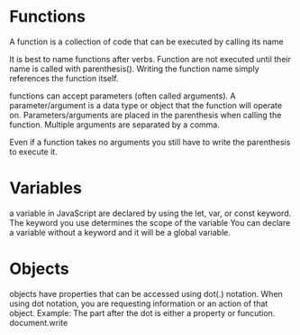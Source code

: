 # Functions
A function is a collection of code that can be executed by calling its name

It is best to name functions after verbs. Function are not executed until their name is called with parenthesis(). Writing the function name simply references the function itself.

functions can accept parameters (often called arguments). A parameter/argument is a data type or object that the function will operate on. Parameters/arguments are placed in the parenthesis when calling the function. Multiple arguments are separated by a comma.

Even if a function takes no arguments you still have to write the parenthesis to execute it.

# Variables
a variable in JavaScript are declared by using the let, var, or const keyword. The keyword you use determines the scope of the variable
You can declare a variable without a keyword and it will be a global variable.

# Objects
objects have properties that can be accessed using dot(.) notation.
When using dot notation, you are requesting information or an action of that object. Example: The part after the dot is either a property or funcution. document.write
